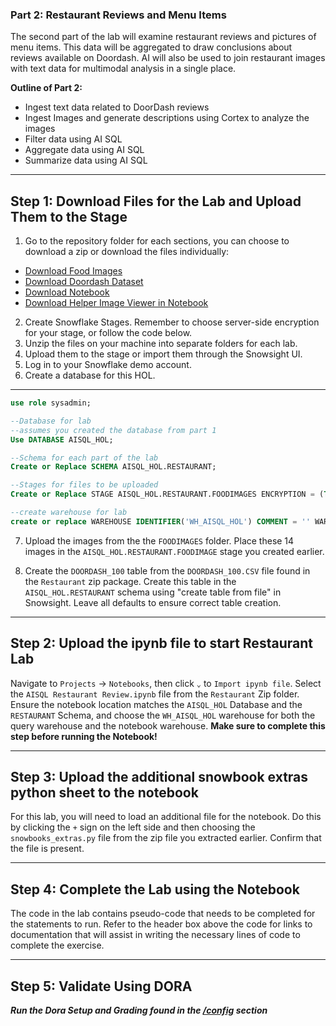 ### Part 2: Restaurant Reviews and Menu Items

The second part of the lab will examine restaurant reviews and pictures of menu items. This data will be aggregated to draw conclusions about reviews available on Doordash. AI will also be used to join restaurant images with text data for multimodal analysis in a single place.

**Outline of Part 2:**

  * Ingest text data related to DoorDash reviews
  * Ingest Images and generate descriptions using Cortex to analyze the images
  * Filter data using AI SQL
  * Aggregate data using AI SQL
  * Summarize data using AI SQL

  ---
  ## Step 1: Download Files for the Lab and Upload Them to the Stage

1.  Go to the repository folder for each sections, you can choose to download a zip or download the files individually:
* [Download Food Images](/data/AISQL%20Resturant%20Review/Food%20Images)
* [Download Doordash Dataset](/data/AISQL%20Resturant%20Review/Datasets/)
* [Download Notebook](/notebooks/AISQL%20Resturant%20Review.json)
* [Download Helper Image Viewer in Notebook](/data/AISQL%20Resturant%20Review/Extras/)
2.  Create Snowflake Stages. Remember to choose server-side encryption for your stage, or follow the code below.
3.  Unzip the files on your machine into separate folders for each lab.
4.  Upload them to the stage or import them through the Snowsight UI.
5.  Log in to your Snowflake demo account.
6.  Create a database for this HOL.
---
```sql
use role sysadmin;

--Database for lab
--assumes you created the database from part 1
Use DATABASE AISQL_HOL;

--Schema for each part of the lab
Create or Replace SCHEMA AISQL_HOL.RESTAURANT;

--Stages for files to be uploaded
Create or Replace STAGE AISQL_HOL.RESTAURANT.FOODIMAGES ENCRYPTION = (TYPE = 'SNOWFLAKE_SSE');

--create warehouse for lab
create or replace WAREHOUSE IDENTIFIER('WH_AISQL_HOL') COMMENT = '' WAREHOUSE_SIZE = 'xsmall' AUTO_RESUME = true AUTO_SUSPEND = 300 ENABLE_QUERY_ACCELERATION = false WAREHOUSE_TYPE = 'STANDARD' MIN_CLUSTER_COUNT = 1 MAX_CLUSTER_COUNT = 1 SCALING_POLICY = 'STANDARD';
```
7.  Upload the images from the the `FOODIMAGES` folder. Place these 14 images in the `AISQL_HOL.RESTAURANT.FOODIMAGE` stage you created earlier.

8.  Create the `DOORDASH_100` table from the `DOORDASH_100.CSV` file found in the `Restaurant` zip package. Create this table in the `AISQL_HOL.RESTAURANT` schema using "create table from file" in Snowsight. Leave all defaults to ensure correct table creation.

---
## Step 2: Upload the ipynb file to start Restaurant Lab

Navigate to `Projects` → `Notebooks`, then click `⌄` to `Import ipynb file`. Select the `AISQL Restaurant Review.ipynb` file from the `Restaurant` Zip folder. Ensure the notebook location matches the `AISQL_HOL` Database and the `RESTAURANT` Schema, and choose the `WH_AISQL_HOL` warehouse for both the query warehouse and the notebook warehouse. **Make sure to complete this step before running the Notebook\!**

---

## Step 3: Upload the additional snowbook extras python sheet to the notebook

For this lab, you will need to load an additional file for the notebook. Do this by clicking the `+` sign on the left side and then choosing the `snowbooks_extras.py` file from the zip file you extracted earlier. Confirm that the file is present.

---

## Step 4: Complete the Lab using the Notebook

The code in the lab contains pseudo-code that needs to be completed for the statements to run. Refer to the header box above the code for links to documentation that will assist in writing the necessary lines of code to complete the exercise.

---

## Step 5: Validate Using DORA

***Run the Dora Setup and Grading found in the [/config](/config/) section***
